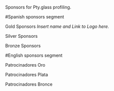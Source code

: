 Sponsors for Pty.glass profiling.


#Spanish sponsors segment

Gold Sponsors
*Insert name and Link to Logo here.*

Silver Sponsors



Bronze Sponsors



#English sponsors segment

Patrocinadores Oro



Patrocinadores Plata



Patrocinadores Bronce









